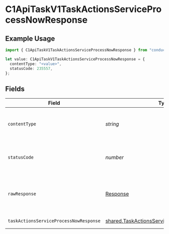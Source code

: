 # C1ApiTaskV1TaskActionsServiceProcessNowResponse

## Example Usage

```typescript
import { C1ApiTaskV1TaskActionsServiceProcessNowResponse } from "conductorone-sdk-typescript/sdk/models/operations";

let value: C1ApiTaskV1TaskActionsServiceProcessNowResponse = {
  contentType: "<value>",
  statusCode: 235557,
};
```

## Fields

| Field                                                                                                             | Type                                                                                                              | Required                                                                                                          | Description                                                                                                       |
| ----------------------------------------------------------------------------------------------------------------- | ----------------------------------------------------------------------------------------------------------------- | ----------------------------------------------------------------------------------------------------------------- | ----------------------------------------------------------------------------------------------------------------- |
| `contentType`                                                                                                     | *string*                                                                                                          | :heavy_check_mark:                                                                                                | HTTP response content type for this operation                                                                     |
| `statusCode`                                                                                                      | *number*                                                                                                          | :heavy_check_mark:                                                                                                | HTTP response status code for this operation                                                                      |
| `rawResponse`                                                                                                     | [Response](https://developer.mozilla.org/en-US/docs/Web/API/Response)                                             | :heavy_check_mark:                                                                                                | Raw HTTP response; suitable for custom response parsing                                                           |
| `taskActionsServiceProcessNowResponse`                                                                            | [shared.TaskActionsServiceProcessNowResponse](../../../sdk/models/shared/taskactionsserviceprocessnowresponse.md) | :heavy_minus_sign:                                                                                                | Successful response                                                                                               |